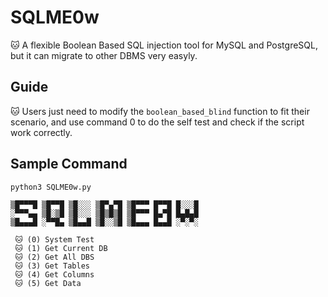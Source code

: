# SQLME0w
🐱 A flexible Boolean Based SQL injection tool for MySQL and PostgreSQL, but it can migrate to other DBMS very easyly.

## Guide
🐱 Users just need to modify the `boolean_based_blind` function to fit their scenario, and use command 0 to do the self test and check if the script work correctly. 

## Sample Command
```
python3 SQLME0w.py                                                                 

▒█▀▀▀█ ▒█▀▀█ ▒█░░░ ▒█▀▄▀█ ▒█▀▀▀ █▀▀█ █░░░█
░▀▀▀▄▄ ▒█░▒█ ▒█░░░ ▒█▒█▒█ ▒█▀▀▀ █▄▀█ █▄█▄█
▒█▄▄▄█ ░▀▀█▄ ▒█▄▄█ ▒█░░▒█ ▒█▄▄▄ █▄▄█ ░▀░▀░
 
 🐱 (0) System Test
 🐱 (1) Get Current DB
 🐱 (2) Get All DBS
 🐱 (3) Get Tables
 🐱 (4) Get Columns
 🐱 (5) Get Data
```

